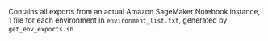 Contains all exports from an actual Amazon SageMaker Notebook instance, 
1 file for each environment in `environment_list.txt`, generated by `get_env_exports.sh`.